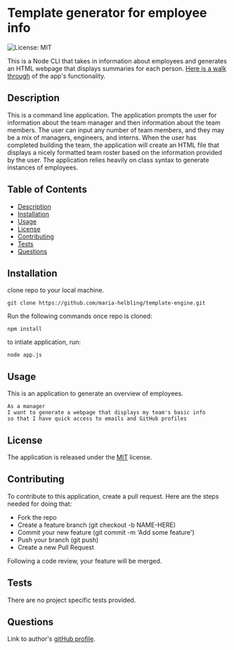 # Template generator for employee info
![License: MIT](https://img.shields.io/badge/License-MIT-yellow.svg)

This is a Node CLI that takes in information about employees and generates an HTML webpage that displays summaries for each person. [Here is a walk through]() of the app's functionality.

## Description

This is a command line application. The application prompts the user for information about the team manager and then information about the team members. The user can input any number of team members, and they may be a mix of managers, engineers, and interns. When the user has completed building the team, the application will create an HTML file that displays a nicely formatted team roster based on the information provided by the user.
The application relies heavily on class syntax to generate instances of employees.   
  
## Table of Contents
  
* [Description](#description)
* [Installation](#installation)
* [Usage](#usage)
* [License](#license)
* [Contributing](#contributing)
* [Tests](#tests)
* [Questions](#questions)
  
## Installation
  
clone repo to your local machine.
```
git clone https://github.com/maria-helbling/template-engine.git
```
Run the following commands once repo is cloned:
```
npm install
```
to intiate application, run:
```
node app.js
```
  
## Usage
This is an application to generate an overview of employees.

```
As a manager
I want to generate a webpage that displays my team's basic info
so that I have quick access to emails and GitHub profiles
```

## License
  
The application is released under the [MIT](LICENSE) license.
  
## Contributing

To contribute to this application, create a pull request. Here are the steps needed for doing that:

* Fork the repo
* Create a feature branch (git checkout -b NAME-HERE)
* Commit your new feature (git commit -m 'Add some feature')
* Push your branch (git push)
* Create a new Pull Request

Following a code review, your feature will be merged.

## Tests
  
There are no project specific tests provided.
  
## Questions
  
Link to author's [gitHub profile](https://github.com/maria-helbling).
